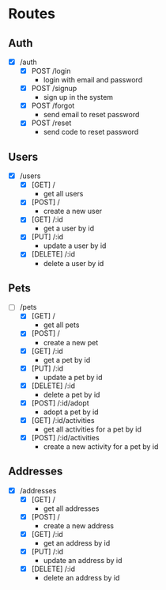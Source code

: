 # Routes

## Auth
- [x] /auth
  - [x] POST /login
    - login with email and password
  - [x] POST /signup
    - sign up in the system
  - [x] POST /forgot
    - send email to reset password
  - [x] POST /reset
    - send code to reset password

## Users
- [x] /users
  - [x] [GET] /
    - get all users
  - [x] [POST] /
    - create a new user
  - [x] [GET] /:id
    - get a user by id
  - [x] [PUT] /:id
    - update a user by id
  - [x] [DELETE] /:id
    - delete a user by id

## Pets
- [ ] /pets
  - [x] [GET] /
    - get all pets
  - [x] [POST] /
    - create a new pet
  - [x] [GET] /:id
    - get a pet by id
  - [x] [PUT] /:id
    - update a pet by id
  - [x] [DELETE] /:id
    - delete a pet by id
  - [x] [POST] /:id/adopt
    - adopt a pet by id
  - [x] [GET] /:id/activities
    - get all activities for a pet by id
  - [x] [POST] /:id/activities
    - create a new activity for a pet by id

## Addresses
- [x] /addresses
  - [x] [GET] /
    - get all addresses
  - [x] [POST] /
    - create a new address
  - [x] [GET] /:id
    - get an address by id
  - [x] [PUT] /:id
    - update an address by id
  - [x] [DELETE] /:id
    - delete an address by id
